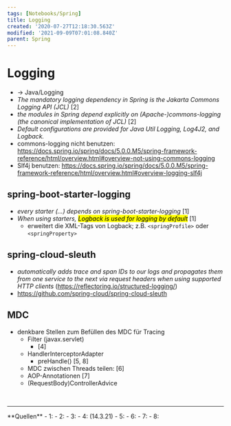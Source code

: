 ```yaml
---
tags: [Notebooks/Spring]
title: Logging
created: '2020-07-27T12:18:30.563Z'
modified: '2021-09-09T07:01:08.840Z'
parent: Spring
---
```


# Logging
- → Java/Logging
- *The mandatory logging dependency in Spring is the Jakarta Commons Logging API (JCL)* [2]
- *the modules in Spring depend explicitly on (Apache-)commons-logging (the canonical implementation of JCL)* [2]
- *Default configurations are provided for Java Util Logging, Log4J2, and Logback.*
- commons-logging nicht benutzen: <https://docs.spring.io/spring/docs/5.0.0.M5/spring-framework-reference/html/overview.html#overview-not-using-commons-logging>
- Slf4j benutzen: <https://docs.spring.io/spring/docs/5.0.0.M5/spring-framework-reference/html/overview.html#overview-logging-slf4j>


## spring-boot-starter-logging
- *every starter (...) depends on spring-boot-starter-logging* [1]
- *When using starters, <mark>Logback is used for logging by default</mark>* [1]
  - erweitert die XML-Tags von Logback; z.B. `<springProfile>` oder `<springProperty>`


## spring-cloud-sleuth
- *automatically adds trace and span IDs to our logs and propagates them from one service to the next via request headers when using supported HTTP clients*
  (<https://reflectoring.io/structured-logging/>)
- <https://github.com/spring-cloud/spring-cloud-sleuth>


## MDC
- denkbare Stellen zum Befüllen des MDC für Tracing
  - Filter (javax.servlet)
    - [4]
  - HandlerInterceptorAdapter
    - preHandle() [5, 8]
  - MDC zwischen Threads teilen: [6]
  - AOP-Annotationen [7]
  - (RequestBody)ControllerAdvice

<br/>
<hr/>
**Quellen**
- 1: <https://www.baeldung.com/spring-boot-logging>
- 2: <https://docs.spring.io/spring/docs/5.0.0.M5/spring-framework-reference/html/overview.html#overview-logging>
- 3: <https://reflectoring.io/springboot-logging/>
- 4: <https://oddblogger.com/spring-boot-mdc-logging> (14.3.21)
- 5: <https://dzone.com/articles/mdc-better-way-of-logging-1>
- 6: <https://www.sipios.com/blog-tech/how-to-use-logj-and-mdc-in-java-spring-boot-application>
- 7: <https://dzone.com/articles/setting-up-mdc-context-with-aop-in-spring-boot-app>
- 8: <https://reflectoring.io/structured-logging/>
